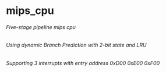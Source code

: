 # mips_cpu

###### Five-stage pipeline mips cpu
###### Using dynamic Branch Prediction with 2-bit state and LRU 
###### Supporting 3 interrupts with entry address 0xD00 0xE00 0xF00



